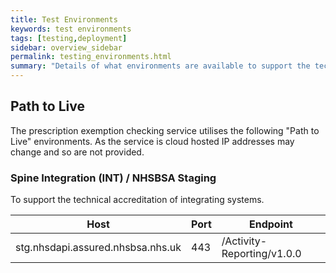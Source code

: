 ```yaml
---
title: Test Environments
keywords: test environments
tags: [testing,deployment]
sidebar: overview_sidebar
permalink: testing_environments.html
summary: "Details of what environments are available to support the technical accreditation and solution assurance process"
---
```


## Path to Live ##

The prescription exemption checking service utilises the following "Path to Live" environments. As the service is cloud hosted IP addresses may change and so are not provided.

### Spine Integration (INT) / NHSBSA Staging ###

To support the technical accreditation of integrating systems.

| Host                                        | Port  | Endpoint                          |
| --------------------------------------------| ----- | --------------------------------- |
| stg.nhsdapi.assured.nhsbsa.nhs.uk           | 443   | /Activity-Reporting/v1.0.0   |
